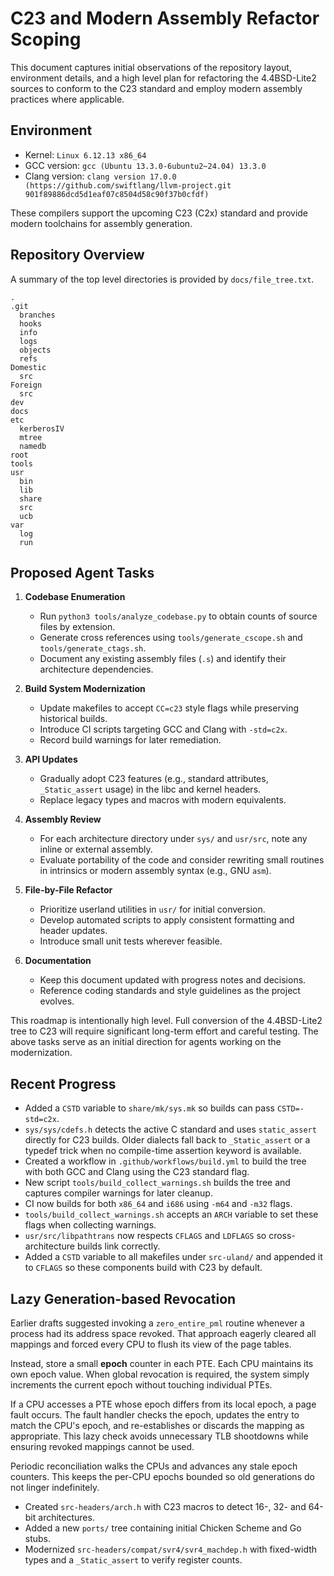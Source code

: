 # C23 and Modern Assembly Refactor Scoping

This document captures initial observations of the repository layout, environment details, and a high level plan for refactoring the 4.4BSD-Lite2 sources to conform to the C23 standard and employ modern assembly practices where applicable.

## Environment

- Kernel: `Linux 6.12.13 x86_64`
- GCC version: `gcc (Ubuntu 13.3.0-6ubuntu2~24.04) 13.3.0`
- Clang version: `clang version 17.0.0 (https://github.com/swiftlang/llvm-project.git 901f89886dcd5d1eaf07c8504d58c90f37b0cfdf)`

These compilers support the upcoming C23 (C2x) standard and provide modern toolchains for assembly generation.

## Repository Overview

A summary of the top level directories is provided by `docs/file_tree.txt`.

```
.
.git
  branches
  hooks
  info
  logs
  objects
  refs
Domestic
  src
Foreign
  src
dev
docs
etc
  kerberosIV
  mtree
  namedb
root
tools
usr
  bin
  lib
  share
  src
  ucb
var
  log
  run
```

## Proposed Agent Tasks

1. **Codebase Enumeration**
   - Run `python3 tools/analyze_codebase.py` to obtain counts of source files by extension.
   - Generate cross references using `tools/generate_cscope.sh` and `tools/generate_ctags.sh`.
   - Document any existing assembly files (`.s`) and identify their architecture dependencies.

2. **Build System Modernization**
   - Update makefiles to accept `CC=c23` style flags while preserving historical builds.
   - Introduce CI scripts targeting GCC and Clang with `-std=c2x`.
   - Record build warnings for later remediation.

3. **API Updates**
   - Gradually adopt C23 features (e.g., standard attributes, `_Static_assert` usage) in the libc and kernel headers.
   - Replace legacy types and macros with modern equivalents.

4. **Assembly Review**
   - For each architecture directory under `sys/` and `usr/src`, note any inline or external assembly.
   - Evaluate portability of the code and consider rewriting small routines in intrinsics or modern assembly syntax (e.g., GNU `asm`).

5. **File-by-File Refactor**
   - Prioritize userland utilities in `usr/` for initial conversion.
   - Develop automated scripts to apply consistent formatting and header updates.
   - Introduce small unit tests wherever feasible.

6. **Documentation**
   - Keep this document updated with progress notes and decisions.
   - Reference coding standards and style guidelines as the project evolves.

This roadmap is intentionally high level. Full conversion of the 4.4BSD-Lite2 tree to C23 will require significant long-term effort and careful testing. The above tasks serve as an initial direction for agents working on the modernization.

## Recent Progress

- Added a `CSTD` variable to `share/mk/sys.mk` so builds can pass `CSTD=-std=c2x`.
- `sys/sys/cdefs.h` detects the active C standard and uses `static_assert`
  directly for C23 builds.  Older dialects fall back to `_Static_assert` or a
  typedef trick when no compile-time assertion keyword is available.
- Created a workflow in `.github/workflows/build.yml` to build the tree with
  both GCC and Clang using the C23 standard flag.
- New script `tools/build_collect_warnings.sh` builds the tree and captures
  compiler warnings for later cleanup.
- CI now builds for both `x86_64` and `i686` using `-m64` and `-m32` flags.
- `tools/build_collect_warnings.sh` accepts an `ARCH` variable to set these
  flags when collecting warnings.
- `usr/src/libpathtrans` now respects `CFLAGS` and `LDFLAGS` so cross-
  architecture builds link correctly.
- Added a `CSTD` variable to all makefiles under `src-uland/` and
  appended it to `CFLAGS` so these components build with C23 by default.

## Lazy Generation-based Revocation

Earlier drafts suggested invoking a `zero_entire_pml` routine whenever a
process had its address space revoked.  That approach eagerly cleared
all mappings and forced every CPU to flush its view of the page tables.

Instead, store a small **epoch** counter in each PTE.  Each CPU maintains
its own epoch value.  When global revocation is required, the system
simply increments the current epoch without touching individual PTEs.

If a CPU accesses a PTE whose epoch differs from its local epoch, a page
fault occurs.  The fault handler checks the epoch, updates the entry to
match the CPU's epoch, and re-establishes or discards the mapping as
appropriate.  This lazy check avoids unnecessary TLB shootdowns while
ensuring revoked mappings cannot be used.

Periodic reconciliation walks the CPUs and advances any stale epoch
counters.  This keeps the per-CPU epochs bounded so old generations do
not linger indefinitely.

- Created `src-headers/arch.h` with C23 macros to detect 16-, 32- and 64-bit
  architectures.
- Added a new `ports/` tree containing initial Chicken Scheme and Go stubs.
- Modernized `src-headers/compat/svr4/svr4_machdep.h` with fixed-width types and
  a `_Static_assert` to verify register counts.
